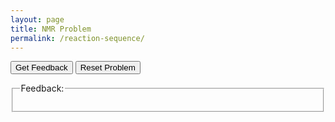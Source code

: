 ```yaml
---
layout: page
title: NMR Problem
permalink: /reaction-sequence/
---
```



<div id="sortableTrash" class="sortable-code"></div> 
<div id="sortable" class="sortable-code"></div> 
<div style="clear:both;"></div> 
<p> 
    <input id="feedbackLink" value="Get Feedback" type="button" /> 
    <input id="newInstanceLink" value="Reset Problem" type="button" /> 
</p>
<fieldset class="feedbackFieldset"><legend>Feedback:</legend><div id="feedback">
<script type="text/javascript"> 
(function(){
  var initial = "FOR each pair of structures:\n" +
    "    Determine (summed) distance between equivalent pairs of atoms (e.g. O-O, Br-Br etc).\n" +
    "Assign largest distance as that between start/end points\n" +
    "Use starting point as `current` step\n" +
    "LOOP continuously:\n" +
    "    Find minimum distance from current step\n" +
    "    IF not already part of sequence:\n" +
    "        Assign to sequence.\n" +
    "    IF next in sequence is the end point:\n" +
    "        STOP - problem complete.\n" +
    "    Change `current` step to next in sequence";
  var parsonsPuzzle = new ParsonsWidget({
    "sortableId": "sortable",
    "max_wrong_lines": 10,
    "grader": ParsonsWidget._graders.LineBasedGrader,
    "exec_limit": 2500,
    "can_indent": true,
    "x_indent": 50,
    "lang": "en",
    "show_feedback": true,
    "trashId": "sortableTrash"
  });
  parsonsPuzzle.init(initial);
  parsonsPuzzle.shuffleLines();
  $("#newInstanceLink").click(function(event){ 
      event.preventDefault(); 
      parsonsPuzzle.shuffleLines(); 
  }); 
  $("#feedbackLink").click(function(event){ 
      event.preventDefault(); 
      var feedback = parsonsPuzzle.getFeedback(); 
      var message = feedback.html || feedback.feedback;
      if (!message && feedback.length) {
          message = feedback.join("\n")
      }
      message = message && !feedback.success ? message: "Congratulations, you solved the problem!";

      var feedbackContainer = document.getElementById("feedback");
      feedbackContainer.innerHTML = message;
      
  }); 
})(); 
</script>